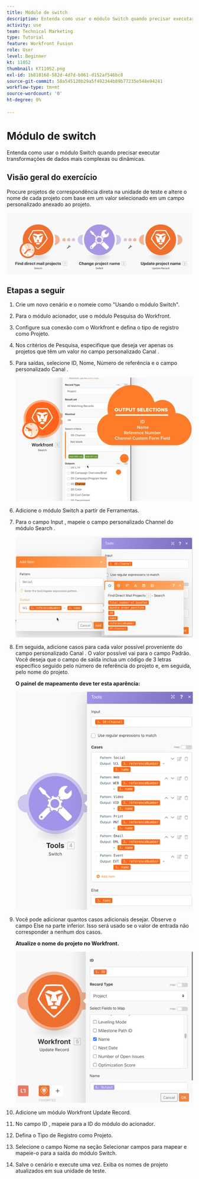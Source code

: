 ```yaml
---
title: Módulo de switch
description: Entenda como usar o módulo Switch quando precisar executar transformações de dados mais complexas ou dinâmicas.
activity: use
team: Technical Marketing
type: Tutorial
feature: Workfront Fusion
role: User
level: Beginner
kt: 11052
thumbnail: KT11052.png
exl-id: 1b810168-582d-4d7d-b061-d152af546bc8
source-git-commit: 58a545120b29a5f492344b89b77235e548e94241
workflow-type: tm+mt
source-wordcount: '0'
ht-degree: 0%

---
```


# Módulo de switch

Entenda como usar o módulo Switch quando precisar executar transformações de dados mais complexas ou dinâmicas.

## Visão geral do exercício

Procure projetos de correspondência direta na unidade de teste e altere o nome de cada projeto com base em um valor selecionado em um campo personalizado anexado ao projeto.

![Módulo de switch Imagem 1](../12-exercises/assets/switch-module-walkthrough-1.png)

## Etapas a seguir

1. Crie um novo cenário e o nomeie como &quot;Usando o módulo Switch&quot;.
1. Para o módulo acionador, use o módulo Pesquisa do Workfront.
1. Configure sua conexão com o Workfront e defina o tipo de registro como Projeto.
1. Nos critérios de Pesquisa, especifique que deseja ver apenas os projetos que têm um valor no campo personalizado Canal .
1. Para saídas, selecione ID, Nome, Número de referência e o campo personalizado Canal .

   ![Módulo de switch Imagem 2](../12-exercises/assets/switch-module-walkthrough-2.png)

1. Adicione o módulo Switch a partir de Ferramentas.
1. Para o campo Input , mapeie o campo personalizado Channel do módulo Search .

   ![Módulo de switch Imagem 3](../12-exercises/assets/switch-module-walkthrough-3.png)

1. Em seguida, adicione casos para cada valor possível proveniente do campo personalizado Canal . O valor possível vai para o campo Padrão. Você deseja que o campo de saída inclua um código de 3 letras específico seguido pelo número de referência do projeto e, em seguida, pelo nome do projeto.

   **O painel de mapeamento deve ter esta aparência:**

   ![Módulo de switch Imagem 4](../12-exercises/assets/switch-module-walkthrough-4.png)

1. Você pode adicionar quantos casos adicionais desejar. Observe o campo Else na parte inferior. Isso será usado se o valor de entrada não corresponder a nenhum dos casos.

   **Atualize o nome do projeto no Workfront.**

   ![Módulo de switch Imagem 5](../12-exercises/assets/switch-module-walkthrough-5.png)

1. Adicione um módulo Workfront Update Record.
1. No campo ID , mapeie para a ID do módulo do acionador.
1. Defina o Tipo de Registro como Projeto.
1. Selecione o campo Nome na seção Selecionar campos para mapear e mapeie-o para a saída do módulo Switch.
1. Salve o cenário e execute uma vez. Exiba os nomes de projeto atualizados em sua unidade de teste.

